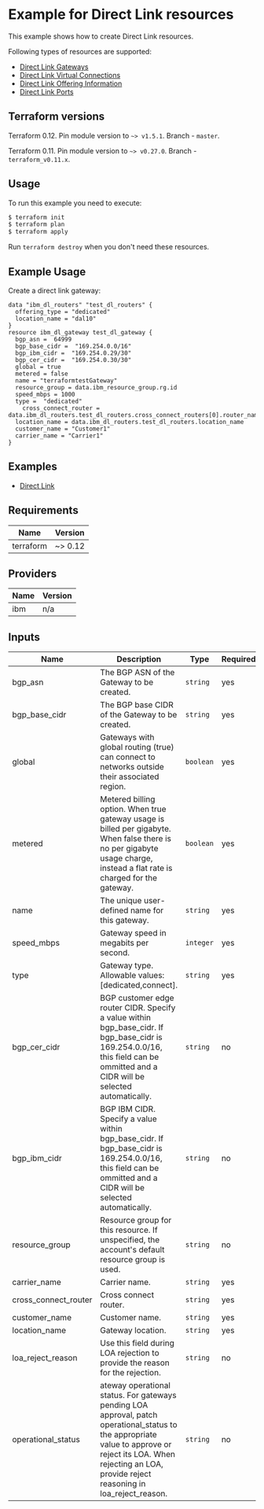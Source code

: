 # Example for Direct Link resources

This example shows how to create Direct Link resources.

Following types of resources are supported:

* [Direct Link Gateways](https://cloud.ibm.com/docs/terraform)
* [Direct Link Virtual Connections](https://cloud.ibm.com/docs/terraform)
* [Direct Link Offering Information](https://cloud.ibm.com/docs/terraform)
* [Direct Link Ports](https://cloud.ibm.com/docs/terraform)


## Terraform versions

Terraform 0.12. Pin module version to `~> v1.5.1`. Branch - `master`.

Terraform 0.11. Pin module version to `~> v0.27.0`. Branch - `terraform_v0.11.x`.

## Usage

To run this example you need to execute:

```bash
$ terraform init
$ terraform plan
$ terraform apply
```

Run `terraform destroy` when you don't need these resources.

## Example Usage

Create a direct link gateway:

```hcl
data "ibm_dl_routers" "test_dl_routers" {
  offering_type = "dedicated"
  location_name = "dal10"
}
resource ibm_dl_gateway test_dl_gateway {
  bgp_asn =  64999
  bgp_base_cidr =  "169.254.0.0/16"
  bgp_ibm_cidr =  "169.254.0.29/30"
  bgp_cer_cidr =  "169.254.0.30/30"
  global = true 
  metered = false
  name = "terraformtestGateway"
  resource_group = data.ibm_resource_group.rg.id
  speed_mbps = 1000 
  type =  "dedicated" 
	cross_connect_router = data.ibm_dl_routers.test_dl_routers.cross_connect_routers[0].router_name
  location_name = data.ibm_dl_routers.test_dl_routers.location_name     
  customer_name = "Customer1" 
  carrier_name = "Carrier1"
}   
```

## Examples

* [ Direct Link ](https://github.com/IBM-Cloud/terraform-provider-ibm/tree/master/examples/ibm-direct-link)

<!-- BEGINNING OF PRE-COMMIT-TERRAFORM DOCS HOOK -->
## Requirements

| Name | Version |
|------|---------|
| terraform | ~> 0.12 |

## Providers

| Name | Version |
|------|---------|
| ibm | n/a |

## Inputs

| Name | Description | Type | Required |
|------|-------------|------|---------|
| bgp\_asn | The BGP ASN of the Gateway to be created. | `string` | yes |
| bgp\_base_cidr | The BGP base CIDR of the Gateway to be created. | `string` | yes |
| global | Gateways with global routing (true) can connect to networks outside their associated region. | `boolean` | yes |
| metered | Metered billing option. When true gateway usage is billed per gigabyte. When false there is no per gigabyte usage charge, instead a flat rate is charged for the gateway. | `boolean` | yes |
| name | The unique user-defined name for this gateway. | `string` | yes |
| speed\_mbps | Gateway speed in megabits per second. | `integer` | yes |
| type | Gateway type. Allowable values: [dedicated,connect]. | `string` | yes |
| bgp\_cer_cidr | BGP customer edge router CIDR. Specify a value within bgp_base_cidr. If bgp_base_cidr is 169.254.0.0/16, this field can be ommitted and a CIDR will be selected automatically. | `string` | no |
| bgp\_ibm_cidr | BGP IBM CIDR. Specify a value within bgp_base_cidr. If bgp_base_cidr is 169.254.0.0/16, this field can be ommitted and a CIDR will be selected automatically. | `string` | no |
| resource\_group | Resource group for this resource. If unspecified, the account's default resource group is used.  | `string` | no |
| carrier\_name | Carrier name. | `string` | yes |
| cross\_connect_router | Cross connect router. | `string` | yes |
| customer\_name | Customer name. | `string` | yes |
| location\_name |  Gateway location. | `string` | yes | 
| loa\_reject_reason | Use this field during LOA rejection to provide the reason for the rejection. | `string` | no |
| operational\_status | ateway operational status. For gateways pending LOA approval, patch operational_status to the appropriate value to approve or reject its LOA. When rejecting an LOA, provide reject reasoning in loa_reject_reason. | `string` | no | 


<!-- END OF PRE-COMMIT-TERRAFORM DOCS HOOK -->
